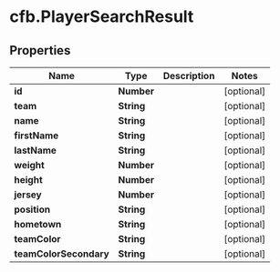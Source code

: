 # cfb.PlayerSearchResult

## Properties
Name | Type | Description | Notes
------------ | ------------- | ------------- | -------------
**id** | **Number** |  | [optional] 
**team** | **String** |  | [optional] 
**name** | **String** |  | [optional] 
**firstName** | **String** |  | [optional] 
**lastName** | **String** |  | [optional] 
**weight** | **Number** |  | [optional] 
**height** | **Number** |  | [optional] 
**jersey** | **Number** |  | [optional] 
**position** | **String** |  | [optional] 
**hometown** | **String** |  | [optional] 
**teamColor** | **String** |  | [optional] 
**teamColorSecondary** | **String** |  | [optional] 


